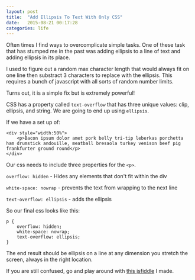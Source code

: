 ```yaml
---
layout: post
title:  "Add Ellipsis To Text With Only CSS"
date:   2015-08-21 00:17:28
categories: life
---
```

Often times I find ways to overcomplicate simple tasks. One of these task that has stumped me in the past was adding ellipsis to a line of text and adding ellipsis in its place.

I used to figure out a random max character length that would always fit on one line then substract 3 characters to replace with the ellipsis. This requires a bunch of javascript with all sorts of random number limits.

Turns out, it is a simple fix but is extremely powerful!

CSS has a property called `text-overflow` that has three unique values: clip, ellipsis, and string. We are going to end up using `ellipsis`.

If we have a set up of:

    <div style="width:50%">
        <p>Bacon ipsum dolor amet pork belly tri-tip leberkas porchetta ham drumstick andouille, meatball bresaola turkey venison beef pig frankfurter ground round</p>
    </div>

Our css needs to include three properties for the `<p>`.

`overflow: hidden` - Hides any elements that don't fit within the div

`white-space: nowrap` - prevents the text from wrapping to the next line

`text-overflow: ellipsis` - adds the ellipsis

So our final css looks like this:

    p {
        overflow: hidden;
        white-space: nowrap;
        text-overflow: ellipsis;
    }

The end result should be ellipsis on a line at any dimension you stretch the screen, always in the right location.

If you are still confused, go and play around with [this jsfiddle](https://jsfiddle.net/63bmsreq/) I made.
